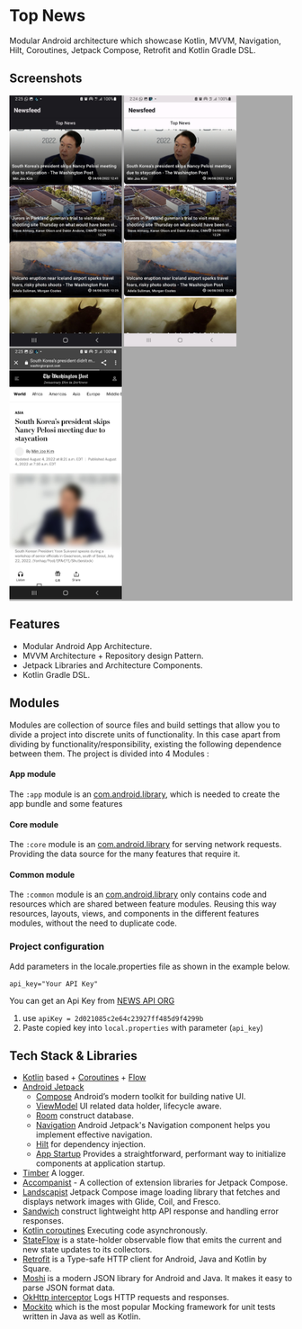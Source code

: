 # Top News
Modular Android architecture which showcase Kotlin, MVVM, Navigation, Hilt, Coroutines, Jetpack Compose, Retrofit and Kotlin Gradle DSL.

## Screenshots

<p style="background-color:rgb(169,169,169);">
<img src="art/dark_one.jpg" alt="Login and Register" width = "200" >
<img src="art/light_one.jpg" alt="Login and Register" width = "200" >
<img src="art/browser_tab.jpg" alt="Login and Register" width = "200" >

## Features
* Modular Android App Architecture.
* MVVM Architecture + Repository design Pattern.
* Jetpack Libraries and Architecture Components.
* Kotlin Gradle DSL.


## Modules

Modules are collection of source files and build settings that allow you to divide a project into discrete units of functionality. In this case apart from dividing by functionality/responsibility, existing the following dependence between them. The project is divided into 4 Modules :

#### App module

The `:app` module is an [com.android.library](https://developer.android.com/studio/build/android-library), which is needed to create the app bundle and some features

#### Core module

The `:core` module is an [com.android.library](https://developer.android.com/studio/projects/android-library) for serving network requests. Providing the data source for the many features that require it.

#### Common module

The `:common` module is an [com.android.library](https://developer.android.com/studio/projects/android-library) only contains code and resources which are shared between feature modules. Reusing this way resources, layouts, views, and components in the different features modules, without the need to duplicate code.

### Project configuration

Add parameters in the locale.properties file as shown in the example below.

```properties
api_key="Your API Key"
```

You can get an Api Key from [NEWS API ORG](https://newsapi.org/)

1. use `apiKey = 2d021085c2e64c23927ff485d9f4299b`
2. Paste copied key into `local.properties` with parameter (`api_key`)


## Tech Stack & Libraries

* [Kotlin](https://kotlinlang.org/) based + [Coroutines](https://github.com/Kotlin/kotlinx.coroutines) + [Flow](https://kotlin.github.io/kotlinx.coroutines/kotlinx-coroutines-core/kotlinx.coroutines.flow/)
* [Android Jetpack](https://developer.android.com/jetpack)
    * [Compose](https://developer.android.com/jetpack/compose) Android’s modern toolkit for building native UI.
    * [ViewModel](https://developer.android.com/topic/libraries/architecture/viewmodel) UI related data holder, lifecycle aware.
    * [Room](https://developer.android.com/topic/libraries/architecture/room) construct database.
    * [Navigation](https://developer.android.com/guide/navigation/) Android Jetpack's Navigation component helps you implement effective navigation.
    * [Hilt](https://developer.android.com/training/dependency-injection/hilt-android) for dependency injection.
    * [App Startup]() Provides a straightforward, performant way to initialize components at application startup.
* [Timber](https://github.com/JakeWharton/timber) A logger.
* [Accompanist](https://github.com/google/accompanist) - A collection of extension libraries for Jetpack Compose.
* [Landscapist](https://github.com/skydoves/landscapist) Jetpack Compose image loading library that fetches and displays network images with Glide, Coil, and Fresco.
* [Sandwich](https://github.com/skydoves/sandwich) construct lightweight http API response and handling error responses.
* [Kotlin coroutines](https://developer.android.com/kotlin/coroutines) Executing code asynchronously.
* [StateFlow](https://developer.android.com/kotlin/flow/stateflow-and-sharedflow) is a state-holder observable flow that emits the current and new state updates to its collectors.
* [Retrofit](https://square.github.io/retrofit/) is a Type-safe HTTP client for Android, Java and Kotlin by Square.
* [Moshi](https://github.com/square/moshi) is a modern JSON library for Android and Java. It makes it easy to parse JSON format data.
* [OkHttp interceptor](https://github.com/square/okhttp/tree/master/okhttp-logging-interceptor) Logs HTTP requests and responses.
* [Mockito](https://github.com/mockito/mockito) which is the most popular Mocking framework for unit tests written in Java as well as Kotlin.

